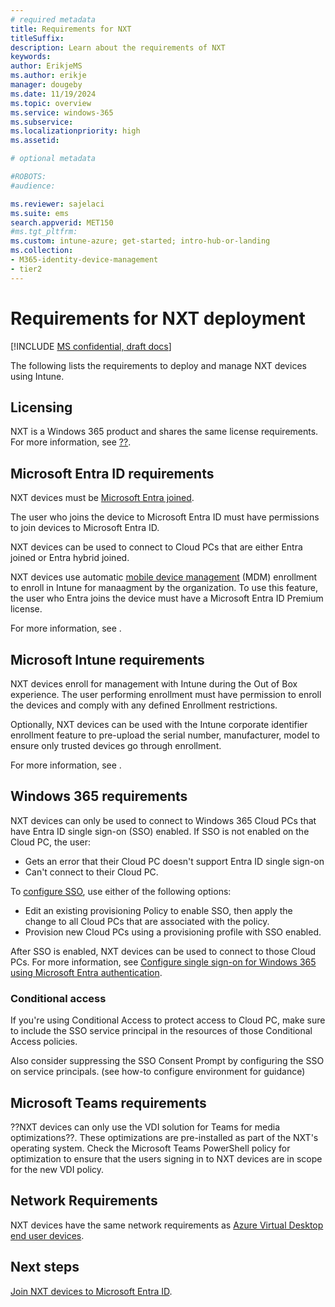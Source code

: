```yaml
---
# required metadata
title: Requirements for NXT
titleSuffix:
description: Learn about the requirements of NXT
keywords:
author: ErikjeMS 
ms.author: erikje
manager: dougeby
ms.date: 11/19/2024
ms.topic: overview
ms.service: windows-365
ms.subservice:
ms.localizationpriority: high
ms.assetid: 

# optional metadata

#ROBOTS:
#audience:

ms.reviewer: sajelaci
ms.suite: ems
search.appverid: MET150
#ms.tgt_pltfrm:
ms.custom: intune-azure; get-started; intro-hub-or-landing
ms.collection:
- M365-identity-device-management
- tier2
---
```


# Requirements for NXT deployment

[!INCLUDE [MS confidential, draft docs](../includes/draft-doc.md)]

The following lists the requirements to deploy and manage NXT devices using Intune.

## Licensing

NXT is a Windows 365 product and shares the same license requirements. For more information, see [??]().

## Microsoft Entra ID requirements

NXT devices must be [Microsoft Entra joined](/entra/identity/devices/concept-directory-join).

The user who joins the device to Microsoft Entra ID must have permissions to join devices to Microsoft Entra ID.

NXT devices can be used to connect to Cloud PCs that are either Entra joined or Entra hybrid joined.

NXT devices use automatic [mobile device management](/windows/client-management/mdm-overview) (MDM) enrollment to enroll in Intune for manaagment by the organization. To use this feature, the user who Entra joins the device must have a Microsoft Entra ID Premium license.

For more information, see []().

## Microsoft Intune requirements

 NXT devices enroll for management with Intune during the Out of Box experience. The user performing enrollment must have permission to enroll the devices and comply with any defined Enrollment restrictions.

Optionally, NXT devices can be used with the Intune corporate identifier enrollment feature to pre-upload the serial number, manufacturer, model to ensure only trusted devices go through enrollment.

For more information, see []().

## Windows 365 requirements

 NXT devices can only be used to connect to Windows 365 Cloud PCs that have Entra ID single sign-on (SSO) enabled. If SSO is not enabled on the Cloud PC, the user:

- Gets an error that their Cloud PC doesn't support Entra ID single sign-on
- Can't connect to their Cloud PC.

To [configure SSO](../enterprise/configure-single-sign-on.md), use either of the following options:

- Edit an existing provisioning Policy to enable SSO, then apply the change to all Cloud PCs that are associated with the policy.
- Provision new Cloud PCs using a provisioning profile with SSO enabled.

After SSO is enabled, NXT devices can be used to connect to those Cloud PCs. For more information, see [Configure single sign-on for Windows 365 using Microsoft Entra authentication](../enterprise/configure-single-sign-on.md).

### Conditional access

If you're using Conditional Access to protect access to Cloud PC, make sure to include the SSO service principal in the resources of those Conditional Access policies.

Also consider suppressing the SSO Consent Prompt by configuring the SSO on service principals. (see how-to configure environment for guidance)

## Microsoft Teams requirements

 ??NXT devices can only use the VDI solution for Teams for media optimizations??. These optimizations are pre-installed as part of the NXT's operating system. Check the Microsoft Teams PowerShell policy for optimization to ensure that the users signing in to NXT devices are in scope for the new VDI policy.

## Network Requirements

 NXT devices have the same network requirements as [Azure Virtual Desktop end user devices](/azure/virtual-desktop/required-fqdn-endpoint?tabs=azure#end-user-devices).

<!-- ########################## -->
## Next steps

[Join NXT devices to Microsoft Entra ID](join-microsoft-entra.md).